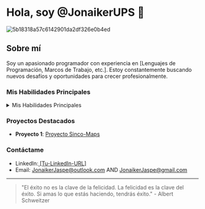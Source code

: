 # Hola, soy @JonaikerUPS 👋
![5b18318a57c6142901da2df326e0b4ed](https://github.com/JonaikerUPS/JonaikerUPS/assets/161357077/c1d1b87c-a1fb-4b16-8802-3bb82844c4ac)
## Sobre mí

Soy un apasionado programador con experiencia en [Lenguajes de Programación, Marcos de Trabajo, etc.]. Estoy constantemente buscando nuevos desafíos y oportunidades para crecer profesionalmente.

### Mis Habilidades Principales

<details>
<summary>Mis Habilidades Principales</summary>

| Rank | Habilidades |
|-----:|-------------|
|     1| JavaScript  |
|     2| NODE        |
|     3| Python      |
|     4| SQL         |
|     5| MongoDB     |
|     6| React       |
|     7| HTML        |
|     8| CSS         |

</details>

### Proyectos Destacados

- **Proyecto  1**: [Proyecto Sinco-Maps](https://www.sinco.gob.ve/sinco/search/project/mapa/)


### Contáctame

- LinkedIn:[ [Tu-LinkedIn-URL]](https://www.linkedin.com/in/jonaikerjaspe/)
- Email: JonaikerJaspe@outlook.com AND JonaikerJaspe@gmail.com

---

> "El éxito no es la clave de la felicidad. La felicidad es la clave del éxito. Si amas lo que estás haciendo, tendrás éxito." - Albert Schweitzer

<!-- TODO: Actualizar README con más detalles sobre proyectos futuros -->
